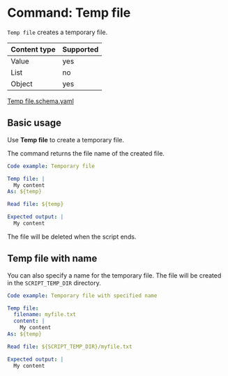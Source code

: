 # Command: Temp file

`Temp file` creates a temporary file.

| Content type | Supported |
|--------------|-----------|
| Value        | yes       |
| List         | no        |
| Object       | yes       |

[Temp file.schema.yaml](schema/Temp%20file.schema.yaml)

## Basic usage

Use **Temp file** to create a temporary file.

The command returns the file name of the created file.

```yaml instacli
Code example: Temporary file

Temp file: |
  My content
As: ${temp}

Read file: ${temp}

Expected output: |
  My content
```

The file will be deleted when the script ends.

## Temp file with name

You can also specify a name for the temporary file. The file will be created in the `SCRIPT_TEMP_DIR` directory.

```yaml instacli
Code example: Temporary file with specified name

Temp file:
  filename: myfile.txt
  content: |
    My content
As: ${temp}

Read file: ${SCRIPT_TEMP_DIR}/myfile.txt

Expected output: |
  My content
```

<!-- TODO document resolve -->